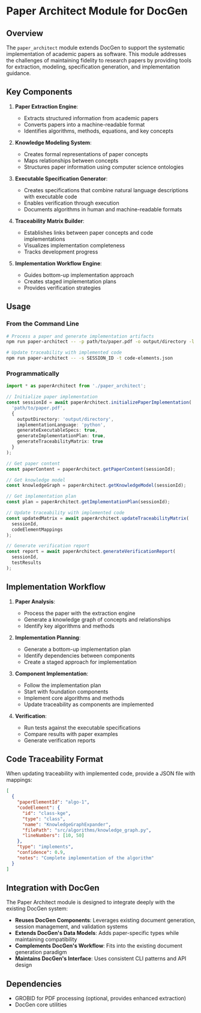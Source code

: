 # Paper Architect Module for DocGen

## Overview

The `paper_architect` module extends DocGen to support the systematic implementation of academic papers as software. This module addresses the challenges of maintaining fidelity to research papers by providing tools for extraction, modeling, specification generation, and implementation guidance.

## Key Components

1. **Paper Extraction Engine**:
   - Extracts structured information from academic papers
   - Converts papers into a machine-readable format
   - Identifies algorithms, methods, equations, and key concepts

2. **Knowledge Modeling System**:
   - Creates formal representations of paper concepts
   - Maps relationships between concepts
   - Structures paper information using computer science ontologies

3. **Executable Specification Generator**:
   - Creates specifications that combine natural language descriptions with executable code
   - Enables verification through execution
   - Documents algorithms in human and machine-readable formats

4. **Traceability Matrix Builder**:
   - Establishes links between paper concepts and code implementations
   - Visualizes implementation completeness
   - Tracks development progress

5. **Implementation Workflow Engine**:
   - Guides bottom-up implementation approach
   - Creates staged implementation plans
   - Provides verification strategies

## Usage

### From the Command Line

```bash
# Process a paper and generate implementation artifacts
npm run paper-architect -- -p path/to/paper.pdf -o output/directory -l python

# Update traceability with implemented code
npm run paper-architect -- -s SESSION_ID -t code-elements.json
```

### Programmatically

```typescript
import * as paperArchitect from './paper_architect';

// Initialize paper implementation
const sessionId = await paperArchitect.initializePaperImplementation(
  'path/to/paper.pdf',
  {
    outputDirectory: 'output/directory',
    implementationLanguage: 'python',
    generateExecutableSpecs: true,
    generateImplementationPlan: true,
    generateTraceabilityMatrix: true
  }
);

// Get paper content
const paperContent = paperArchitect.getPaperContent(sessionId);

// Get knowledge model
const knowledgeGraph = paperArchitect.getKnowledgeModel(sessionId);

// Get implementation plan
const plan = paperArchitect.getImplementationPlan(sessionId);

// Update traceability with implemented code
const updatedMatrix = await paperArchitect.updateTraceabilityMatrix(
  sessionId,
  codeElementMappings
);

// Generate verification report
const report = await paperArchitect.generateVerificationReport(
  sessionId,
  testResults
);
```

## Implementation Workflow

1. **Paper Analysis**:
   - Process the paper with the extraction engine
   - Generate a knowledge graph of concepts and relationships
   - Identify key algorithms and methods

2. **Implementation Planning**:
   - Generate a bottom-up implementation plan
   - Identify dependencies between components
   - Create a staged approach for implementation

3. **Component Implementation**:
   - Follow the implementation plan
   - Start with foundation components
   - Implement core algorithms and methods
   - Update traceability as components are implemented

4. **Verification**:
   - Run tests against the executable specifications
   - Compare results with paper examples
   - Generate verification reports

## Code Traceability Format

When updating traceability with implemented code, provide a JSON file with mappings:

```json
[
  {
    "paperElementId": "algo-1",
    "codeElement": {
      "id": "class-kge",
      "type": "class",
      "name": "KnowledgeGraphExpander",
      "filePath": "src/algorithms/knowledge_graph.py",
      "lineNumbers": [10, 50]
    },
    "type": "implements",
    "confidence": 0.9,
    "notes": "Complete implementation of the algorithm"
  }
]
```

## Integration with DocGen

The Paper Architect module is designed to integrate deeply with the existing DocGen system:

- **Reuses DocGen Components**: Leverages existing document generation, session management, and validation systems
- **Extends DocGen's Data Models**: Adds paper-specific types while maintaining compatibility
- **Complements DocGen's Workflow**: Fits into the existing document generation paradigm
- **Maintains DocGen's Interface**: Uses consistent CLI patterns and API design

## Dependencies

- GROBID for PDF processing (optional, provides enhanced extraction)
- DocGen core utilities